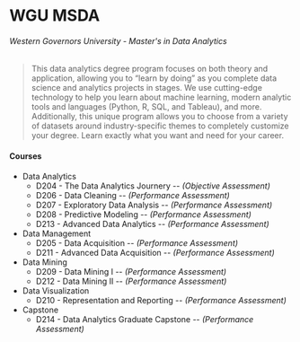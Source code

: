 # WGU MSDA
###### Western Governors University - Master's in Data Analytics
> This data analytics degree program focuses on both theory and application, allowing you to “learn by doing” as you complete data science and analytics projects in stages. We use cutting-edge technology to help you learn about machine learning, modern analytic tools and languages (Python, R, SQL, and Tableau), and more. Additionally, this unique program allows you to choose from a variety of datasets around industry-specific themes to completely customize your degree. Learn exactly what you want and need for your career.

#### Courses

* Data Analytics
  * D204 - The Data Analytics Journery -- *(Objective Assessment)*
  * D206 - Data Cleaning  -- *(Performance Assessment)*
  * D207 - Exploratory Data Analysis  -- *(Performance Assessment)*
  * D208 - Predictive Modeling  -- *(Performance Assessment)*
  * D213 - Advanced Data Analytics  -- *(Performance Assessment)*
* Data Management
  * D205 - Data Acquisition  -- *(Performance Assessment)*
  * D211 - Advanced Data Acquisition --  *(Performance Assessment)*
* Data Mining
  * D209 - Data Mining I --  *(Performance Assessment)*
  * D212 - Data Mining II --  *(Performance Assessment)*
* Data Visualization
  * D210 - Representation and Reporting --  *(Performance Assessment)*
* Capstone
  * D214 - Data Analytics Graduate Capstone --  *(Performance Assessment)*
